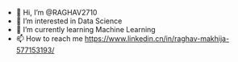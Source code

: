 - 👋 Hi, I’m @RAGHAV2710
- 👀 I’m interested in Data Science
- 🌱 I’m currently learning Machine Learning
- 📫 How to reach me https://www.linkedin.cn/in/raghav-makhija-577153193/

<!---
RAGHAV2710/RAGHAV2710 is a ✨ special ✨ repository because its `README.md` (this file) appears on your GitHub profile.
You can click the Preview link to take a look at your changes.
--->
